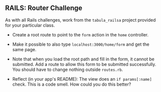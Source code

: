 ## RAILS: Router Challenge

As with all Rails challenges, work from the `tabula_railsa` project provided for your particular class.

* Create a root route to point to the `form` action in the `home` controller.

* Make it possible to also type `localhost:3000/home/form` and get the same page.

* Note that when you load the root path and fill in the form, it cannot be submitted.  Add a route to allow this form to be submitted successfully.  You should have to change nothing outside `routes.rb`.

* Reflect (in your app's README): The view does an `if params[:name]` check.  This is a code smell.  How could you do this better?
